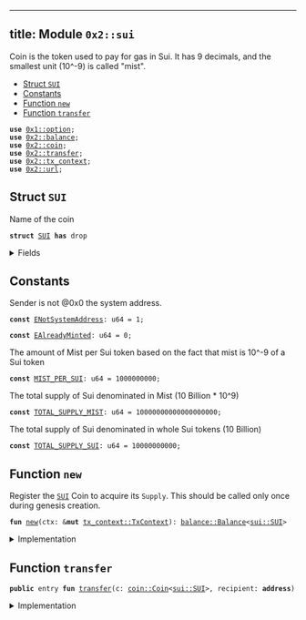
---
title: Module `0x2::sui`
---

Coin<SUI> is the token used to pay for gas in Sui.
It has 9 decimals, and the smallest unit (10^-9) is called "mist".


-  [Struct `SUI`](#0x2_sui_SUI)
-  [Constants](#@Constants_0)
-  [Function `new`](#0x2_sui_new)
-  [Function `transfer`](#0x2_sui_transfer)


<pre><code><b>use</b> <a href="../move-stdlib/option.md#0x1_option">0x1::option</a>;
<b>use</b> <a href="../sui-framework/balance.md#0x2_balance">0x2::balance</a>;
<b>use</b> <a href="../sui-framework/coin.md#0x2_coin">0x2::coin</a>;
<b>use</b> <a href="../sui-framework/transfer.md#0x2_transfer">0x2::transfer</a>;
<b>use</b> <a href="../sui-framework/tx_context.md#0x2_tx_context">0x2::tx_context</a>;
<b>use</b> <a href="../sui-framework/url.md#0x2_url">0x2::url</a>;
</code></pre>



<a name="0x2_sui_SUI"></a>

## Struct `SUI`

Name of the coin


<pre><code><b>struct</b> <a href="../sui-framework/sui.md#0x2_sui_SUI">SUI</a> <b>has</b> drop
</code></pre>



<details>
<summary>Fields</summary>


<dl>
<dt>
<code>dummy_field: bool</code>
</dt>
<dd>

</dd>
</dl>


</details>

<a name="@Constants_0"></a>

## Constants


<a name="0x2_sui_ENotSystemAddress"></a>

Sender is not @0x0 the system address.


<pre><code><b>const</b> <a href="../sui-framework/sui.md#0x2_sui_ENotSystemAddress">ENotSystemAddress</a>: u64 = 1;
</code></pre>



<a name="0x2_sui_EAlreadyMinted"></a>



<pre><code><b>const</b> <a href="../sui-framework/sui.md#0x2_sui_EAlreadyMinted">EAlreadyMinted</a>: u64 = 0;
</code></pre>



<a name="0x2_sui_MIST_PER_SUI"></a>

The amount of Mist per Sui token based on the fact that mist is
10^-9 of a Sui token


<pre><code><b>const</b> <a href="../sui-framework/sui.md#0x2_sui_MIST_PER_SUI">MIST_PER_SUI</a>: u64 = 1000000000;
</code></pre>



<a name="0x2_sui_TOTAL_SUPPLY_MIST"></a>

The total supply of Sui denominated in Mist (10 Billion * 10^9)


<pre><code><b>const</b> <a href="../sui-framework/sui.md#0x2_sui_TOTAL_SUPPLY_MIST">TOTAL_SUPPLY_MIST</a>: u64 = 10000000000000000000;
</code></pre>



<a name="0x2_sui_TOTAL_SUPPLY_SUI"></a>

The total supply of Sui denominated in whole Sui tokens (10 Billion)


<pre><code><b>const</b> <a href="../sui-framework/sui.md#0x2_sui_TOTAL_SUPPLY_SUI">TOTAL_SUPPLY_SUI</a>: u64 = 10000000000;
</code></pre>



<a name="0x2_sui_new"></a>

## Function `new`

Register the <code><a href="../sui-framework/sui.md#0x2_sui_SUI">SUI</a></code> Coin to acquire its <code>Supply</code>.
This should be called only once during genesis creation.


<pre><code><b>fun</b> <a href="../sui-framework/sui.md#0x2_sui_new">new</a>(ctx: &<b>mut</b> <a href="../sui-framework/tx_context.md#0x2_tx_context_TxContext">tx_context::TxContext</a>): <a href="../sui-framework/balance.md#0x2_balance_Balance">balance::Balance</a>&lt;<a href="../sui-framework/sui.md#0x2_sui_SUI">sui::SUI</a>&gt;
</code></pre>



<details>
<summary>Implementation</summary>


<pre><code><b>fun</b> <a href="../sui-framework/sui.md#0x2_sui_new">new</a>(ctx: &<b>mut</b> TxContext): Balance&lt;<a href="../sui-framework/sui.md#0x2_sui_SUI">SUI</a>&gt; {
    <b>assert</b>!(<a href="../sui-framework/tx_context.md#0x2_tx_context_sender">tx_context::sender</a>(ctx) == @0x0, <a href="../sui-framework/sui.md#0x2_sui_ENotSystemAddress">ENotSystemAddress</a>);
    <b>assert</b>!(<a href="../sui-framework/tx_context.md#0x2_tx_context_epoch">tx_context::epoch</a>(ctx) == 0, <a href="../sui-framework/sui.md#0x2_sui_EAlreadyMinted">EAlreadyMinted</a>);

    <b>let</b> (treasury, metadata) = <a href="../sui-framework/coin.md#0x2_coin_create_currency">coin::create_currency</a>(
        <a href="../sui-framework/sui.md#0x2_sui_SUI">SUI</a> {},
        9,
        b"<a href="../sui-framework/sui.md#0x2_sui_SUI">SUI</a>",
        b"Sui",
        // TODO: add appropriate description and logo <a href="../sui-framework/url.md#0x2_url">url</a>
        b"",
        <a href="../move-stdlib/option.md#0x1_option_none">option::none</a>(),
        ctx
    );
    <a href="../sui-framework/transfer.md#0x2_transfer_public_freeze_object">transfer::public_freeze_object</a>(metadata);
    <b>let</b> <b>mut</b> supply = <a href="../sui-framework/coin.md#0x2_coin_treasury_into_supply">coin::treasury_into_supply</a>(treasury);
    <b>let</b> total_sui = <a href="../sui-framework/balance.md#0x2_balance_increase_supply">balance::increase_supply</a>(&<b>mut</b> supply, <a href="../sui-framework/sui.md#0x2_sui_TOTAL_SUPPLY_MIST">TOTAL_SUPPLY_MIST</a>);
    <a href="../sui-framework/balance.md#0x2_balance_destroy_supply">balance::destroy_supply</a>(supply);
    total_sui
}
</code></pre>



</details>

<a name="0x2_sui_transfer"></a>

## Function `transfer`



<pre><code><b>public</b> entry <b>fun</b> <a href="../sui-framework/transfer.md#0x2_transfer">transfer</a>(c: <a href="../sui-framework/coin.md#0x2_coin_Coin">coin::Coin</a>&lt;<a href="../sui-framework/sui.md#0x2_sui_SUI">sui::SUI</a>&gt;, recipient: <b>address</b>)
</code></pre>



<details>
<summary>Implementation</summary>


<pre><code><b>public</b> entry <b>fun</b> <a href="../sui-framework/transfer.md#0x2_transfer">transfer</a>(c: <a href="../sui-framework/coin.md#0x2_coin_Coin">coin::Coin</a>&lt;<a href="../sui-framework/sui.md#0x2_sui_SUI">SUI</a>&gt;, recipient: <b>address</b>) {
    <a href="../sui-framework/transfer.md#0x2_transfer_public_transfer">transfer::public_transfer</a>(c, recipient)
}
</code></pre>



</details>

